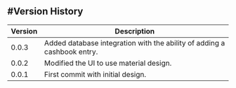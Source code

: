 #Version History
---
|Version|     Description     |
|-------|---------------------|
| 0.0.3 | Added database integration with the ability of adding a cashbook entry. |
| 0.0.2 | Modified the UI to use material design. |
| 0.0.1 | First commit with initial design. |